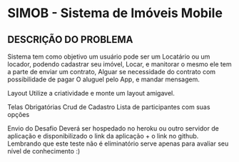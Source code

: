 # SIMOB - Sistema de Imóveis Mobile


## DESCRIÇÃO DO PROBLEMA
Sistema tem como objetivo um usuário pode ser um Locatário ou um locador, podendo cadastrar seu imóvel,
Locar, e manitorar o mesmo ele tem a parte de enviar um contrato,
Alguar se necessidade do contrato com possibilidade de pagar
O aluguel pelo App, e mandar mensagem.


Layout
Utilize a criatividade e monte um layout amigavel.

Telas Obrigatórias
Crud de Cadastro
Lista de participantes com suas opções

Envio do Desafio
Deverá ser hospedado no heroku ou outro servidor de aplicação e disponibilizado o link da aplicação + o link no github. Lembrando que este teste não é eliminatório serve apenas para avaliar seu nível de conhecimento :)
